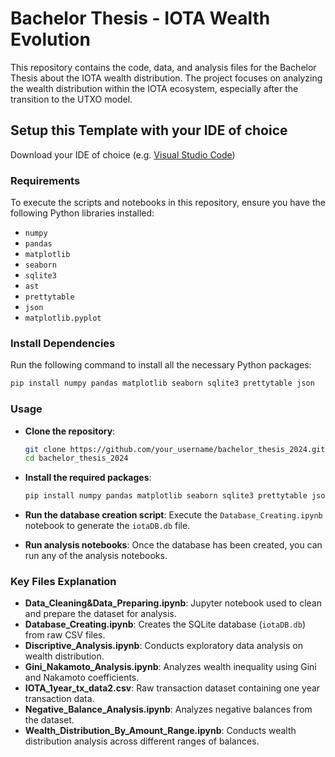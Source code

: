 # Bachelor Thesis - IOTA Wealth Evolution

This repository contains the code, data, and analysis files for the Bachelor Thesis about the IOTA wealth distribution. The project focuses on analyzing the wealth distribution within the IOTA ecosystem, especially after the transition to the UTXO model.


## Setup this Template with your IDE of choice
Download your IDE of choice (e.g. [Visual Studio Code](https://code.visualstudio.com/))

### Requirements

To execute the scripts and notebooks in this repository, ensure you have the following Python libraries installed:

- `numpy`
- `pandas`
- `matplotlib`
- `seaborn`
- `sqlite3`
- `ast`
- `prettytable`
- `json`
- `matplotlib.pyplot`

### Install Dependencies

Run the following command to install all the necessary Python packages:

```bash
pip install numpy pandas matplotlib seaborn sqlite3 prettytable json
```

### Usage

- **Clone the repository**:

    ```bash
    git clone https://github.com/your_username/bachelor_thesis_2024.git
    cd bachelor_thesis_2024
    ```

- **Install the required packages**:

    ```bash
    pip install numpy pandas matplotlib seaborn sqlite3 prettytable json
    ```

- **Run the database creation script**: 
    Execute the `Database_Creating.ipynb` notebook to generate the `iotaDB.db` file.

- **Run analysis notebooks**: 
    Once the database has been created, you can run any of the analysis notebooks.

### Key Files Explanation

- **Data_Cleaning&Data_Preparing.ipynb**: Jupyter notebook used to clean and prepare the dataset for analysis.
- **Database_Creating.ipynb**: Creates the SQLite database (`iotaDB.db`) from raw CSV files.
- **Discriptive_Analysis.ipynb**: Conducts exploratory data analysis on wealth distribution.
- **Gini_Nakamoto_Analysis.ipynb**: Analyzes wealth inequality using Gini and Nakamoto coefficients.
- **IOTA_1year_tx_data2.csv**: Raw transaction dataset containing one year transaction data.
- **Negative_Balance_Analysis.ipynb**: Analyzes negative balances from the dataset.
- **Wealth_Distribution_By_Amount_Range.ipynb**: Conducts wealth distribution analysis across different ranges of balances.


